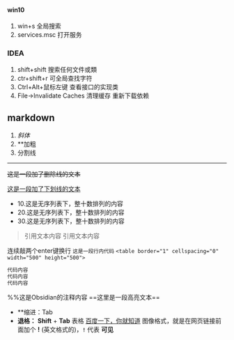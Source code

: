 #### win10
1. win+s 全局搜索
2. services.msc 打开服务

### IDEA
1. shift+shift 搜索任何文件或類
2. ctr+shift+r  可全局查找字符
3. Ctrl+Alt+鼠标左键 查看接口的实现类
4. File->Invalidate Caches   清理缓存 重新下载依赖

## markdown
1. *斜体*    
2. **加粗
3. 分割线 
***
~~这是一段加了删除线的文本~~

<u>这是一段加了下划线的文本</u>
- 10.这是无序列表下，整十数排列的内容
- 20.这是无序列表下，整十数排列的内容
- 30.这是无序列表下，整十数排列的内容

>引用文本内容
>引用文本内容

连续敲两个enter键换行
`这是一段行内代码`
`<table border="1" cellspacing="0" width="500" height="500">`
```java
代码内容
代码内容
代码内容
```
%%这是Obsidian的注释内容
==这里是一段高亮文本==

-   **缩进：Tab
-   **退格：**  **Shift** + **Tab**
表格
[百度一下，你就知道](http://www.baidu.com "按住Ctrl点击跳转百度")
图像格式，就是在网页链接前面加个 **!** (英文格式的)，**`!`** 代表 **可见**




